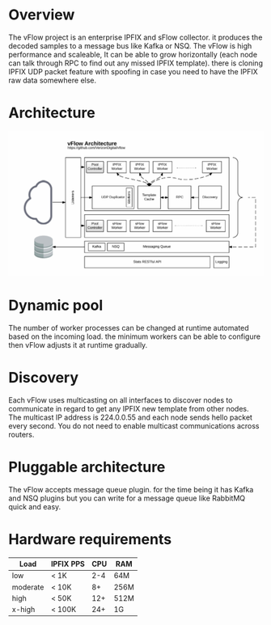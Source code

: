# Overview

The vFlow project is an enterprise IPFIX and sFlow collector. it produces the decoded samples to a message bus like Kafka
or NSQ. The vFlow is high performance and scaleable, It can be able to grow horizontally (each node can talk through RPC
to find out any missed IPFIX template). there is cloning IPFIX UDP packet feature with spoofing in case you need to have
the IPFIX raw data somewhere else.

# Architecture

![Architecture](/docs/imgs/architecture.gif)

# Dynamic pool

The number of worker processes can be changed at runtime automated based on the incoming load. the minimum workers can be able to configure then vFlow adjusts it at runtime gradually.  

# Discovery

Each vFlow uses multicasting on all interfaces to discover nodes to communicate in regard to get any IPFIX new template from other nodes. The multicast IP address is 224.0.0.55 and each node sends hello packet every second. You do not need to enable multicast communications across routers.

# Pluggable architecture

The vFlow accepts message queue plugin. for the time being it has Kafka and NSQ plugins but you can write for a message queue like RabbitMQ quick and easy.

# Hardware requirements

|Load|IPFIX PPS|CPU|RAM|
|----|---------|---|---|
|low| < 1K |2-4|64M|
|moderate| < 10K| 8+| 256M|
|high| < 50K| 12+| 512M|
|x-high| < 100K | 24+ | 1G|
